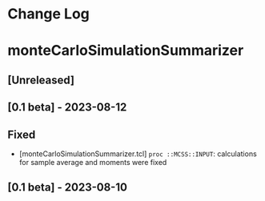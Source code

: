 # Change Log
# monteCarloSimulationSummarizer
## [Unreleased]

## [0.1 beta] - 2023-08-12
## Fixed
- [monteCarloSimulationSummarizer.tcl] `proc ::MCSS::INPUT`: calculations for sample average and moments were fixed

## [0.1 beta] - 2023-08-10
